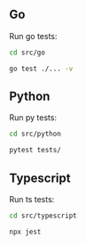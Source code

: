 ## Go

Run go tests:

```bash
cd src/go
```

```bash
go test ./... -v
```

## Python

Run py tests:

```bash
cd src/python
```

```bash
pytest tests/
```

## Typescript

Run ts tests:

```bash
cd src/typescript
```

```bash
npx jest
```
